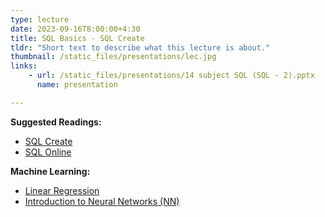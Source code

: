 ```yaml
---
type: lecture
date: 2023-09-16T8:00:00+4:30
title: SQL Basics - SQL Create
tldr: "Short text to describe what this lecture is about."
thumbnail: /static_files/presentations/lec.jpg
links: 
    - url: /static_files/presentations/14 subject SQL (SQL - 2).pptx
      name: presentation

---
```

**Suggested Readings:**
- [SQL Create](https://www.w3schools.com/sql/sql_ref_create.asp)
- [SQL Online](https://sqliteonline.com/)

**Machine Learning:**
- [Linear Regression](https://mlu-explain.github.io/linear-regression/)
- [Introduction to Neural Networks (NN)](https://mlu-explain.github.io/neural-networks/)
